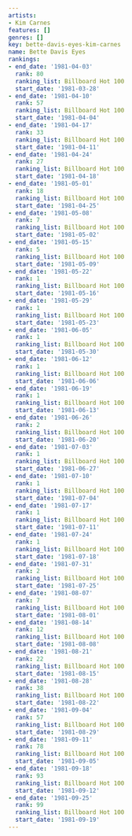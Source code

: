 ```yaml
---
artists:
- Kim Carnes
features: []
genres: []
key: bette-davis-eyes-kim-carnes
name: Bette Davis Eyes
rankings:
- end_date: '1981-04-03'
  rank: 80
  ranking_list: Billboard Hot 100
  start_date: '1981-03-28'
- end_date: '1981-04-10'
  rank: 57
  ranking_list: Billboard Hot 100
  start_date: '1981-04-04'
- end_date: '1981-04-17'
  rank: 33
  ranking_list: Billboard Hot 100
  start_date: '1981-04-11'
- end_date: '1981-04-24'
  rank: 27
  ranking_list: Billboard Hot 100
  start_date: '1981-04-18'
- end_date: '1981-05-01'
  rank: 18
  ranking_list: Billboard Hot 100
  start_date: '1981-04-25'
- end_date: '1981-05-08'
  rank: 7
  ranking_list: Billboard Hot 100
  start_date: '1981-05-02'
- end_date: '1981-05-15'
  rank: 5
  ranking_list: Billboard Hot 100
  start_date: '1981-05-09'
- end_date: '1981-05-22'
  rank: 1
  ranking_list: Billboard Hot 100
  start_date: '1981-05-16'
- end_date: '1981-05-29'
  rank: 1
  ranking_list: Billboard Hot 100
  start_date: '1981-05-23'
- end_date: '1981-06-05'
  rank: 1
  ranking_list: Billboard Hot 100
  start_date: '1981-05-30'
- end_date: '1981-06-12'
  rank: 1
  ranking_list: Billboard Hot 100
  start_date: '1981-06-06'
- end_date: '1981-06-19'
  rank: 1
  ranking_list: Billboard Hot 100
  start_date: '1981-06-13'
- end_date: '1981-06-26'
  rank: 2
  ranking_list: Billboard Hot 100
  start_date: '1981-06-20'
- end_date: '1981-07-03'
  rank: 1
  ranking_list: Billboard Hot 100
  start_date: '1981-06-27'
- end_date: '1981-07-10'
  rank: 1
  ranking_list: Billboard Hot 100
  start_date: '1981-07-04'
- end_date: '1981-07-17'
  rank: 1
  ranking_list: Billboard Hot 100
  start_date: '1981-07-11'
- end_date: '1981-07-24'
  rank: 1
  ranking_list: Billboard Hot 100
  start_date: '1981-07-18'
- end_date: '1981-07-31'
  rank: 2
  ranking_list: Billboard Hot 100
  start_date: '1981-07-25'
- end_date: '1981-08-07'
  rank: 7
  ranking_list: Billboard Hot 100
  start_date: '1981-08-01'
- end_date: '1981-08-14'
  rank: 12
  ranking_list: Billboard Hot 100
  start_date: '1981-08-08'
- end_date: '1981-08-21'
  rank: 22
  ranking_list: Billboard Hot 100
  start_date: '1981-08-15'
- end_date: '1981-08-28'
  rank: 38
  ranking_list: Billboard Hot 100
  start_date: '1981-08-22'
- end_date: '1981-09-04'
  rank: 57
  ranking_list: Billboard Hot 100
  start_date: '1981-08-29'
- end_date: '1981-09-11'
  rank: 78
  ranking_list: Billboard Hot 100
  start_date: '1981-09-05'
- end_date: '1981-09-18'
  rank: 93
  ranking_list: Billboard Hot 100
  start_date: '1981-09-12'
- end_date: '1981-09-25'
  rank: 99
  ranking_list: Billboard Hot 100
  start_date: '1981-09-19'
---
```



